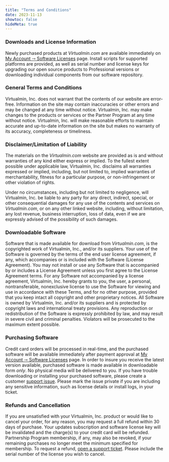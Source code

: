 ```yaml
---
title: "Terms and Conditions"
date: 2023-11-13
showtoc: false
hideMeta: true
---
```


### Downloads and License Information
Newly purchased products at *Virtualmin.com* are available immediately on [My Account ⇾ Software Licenses](/software-licenses) page. Install scripts for supported platforms are provided, as well as serial number and license keys for upgrading our open source products to Professional versions or downloading individual components from our software repository.

### General Terms and Conditions
Virtualmin, Inc. does not warrant that the contents of our website are error-free. Information on the site may contain inaccuracies or other errors and may be changed at any time without notice. Virtualmin, Inc. may make changes to the products or services or the Partner Program at any time without notice. Virtualmin, Inc. will make reasonable efforts to maintain accurate and up-to-date information on the site but makes no warranty of its accuracy, completeness or timeliness.

### Disclaimer/Limitation of Liability
The materials on the *Virtualmin.com* website are provided as is and without warranties of any kind either express or implied. To the fullest extent possible under applicable law, Virtualmin, Inc. disclaims all warranties expressed or implied, including, but not limited to, implied warranties of merchantability, fitness for a particular purpose, or non-infringement or other violation of rights.

Under no circumstances, including but not limited to negligence, will Virtualmin, Inc. be liable to any party for any direct, indirect, special, or other consequential damages for any use of the contents and services on *Virtualmin.com*, or on any other linked website, including, without limitation, any lost revenue, business interruption, loss of data, even if we are expressly advised of the possibility of such damages.

### Downloadable Software
Software that is made available for download from *Virtualmin.com*, is the copyrighted work of Virtualmin, Inc., and/or its suppliers. Your use of the Software is governed by the terms of the end user license agreement, if any, which accompanies or is included with the Software (License Agreement). You may not install or use any Software that is accompanied by or includes a License Agreement unless you first agree to the License Agreement terms. For any Software not accompanied by a license agreement, Virtualmin, Inc. hereby grants to you, the user, a personal, nontransferable, nonexclusive license to use the Software for viewing and use in accordance with these Terms, and for no other purpose, provided that you keep intact all copyright and other proprietary notices. All Software is owned by Virtualmin, Inc. and/or its suppliers and is protected by copyright laws and international treaty provisions. Any reproduction or redistribution of the Software is expressly prohibited by law, and may result in severe civil and criminal penalties. Violators will be prosecuted to the maximum extent possible.

### Purchasing Software
Credit card orders will be processed in real-time, and the purchased software will be available immediately after payment approval at [My Account ⇾ Software Licenses](/software-licenses) page. In order to insure you receive the latest version available, purchased software is made available in downloadable form *only*. No physical media will be delivered to you. If you have trouble downloading or installing your purchased software, please create a customer [support issue](https://forum.virtualmin.com/new-message?groupname=staff&body=***OS+type+and+version%3A***+required+***Webmin+version%3A***+required+***Virtualmin+version%3A***+required+***Related+products+version%3A***+recommended+***Pro+product+serial%3A***+required). Please mark the issue private if you are including any sensitive information, such as license details or install logs, in your ticket.

### Refunds and Cancellation
If you are unsatisfied with your Virtualmin, Inc. product or would like to cancel your order, for any reason, you may request a full refund within 30 days of purchase. Your updates subscription and software license key will be invalidated and the charge(s) to your credit card will be refunded. Partnership Program membership, if any, may also be revoked, if your remaining purchases no longer meet the minimum specified for membership. To request a refund, [open a support ticket](https://forum.virtualmin.com/new-message?groupname=staff&title=Refund+Request). Please include the serial number of the license you wish to cancel.